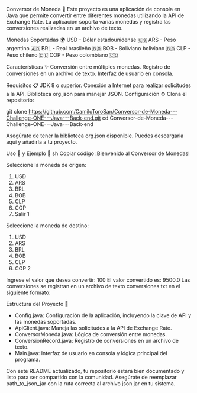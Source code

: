 Conversor de Moneda 💱
Este proyecto es una aplicación de consola en Java que permite convertir entre diferentes monedas utilizando la API de Exchange Rate. La aplicación soporta varias monedas y registra las conversiones realizadas en un archivo de texto.

Monedas Soportadas 🌍
USD - Dólar estadounidense 🇺🇸
ARS - Peso argentino 🇦🇷
BRL - Real brasileño 🇧🇷
BOB - Boliviano boliviano 🇧🇴
CLP - Peso chileno 🇨🇱
COP - Peso colombiano 🇨🇴

Características ✨
Conversión entre múltiples monedas.
Registro de conversiones en un archivo de texto.
Interfaz de usuario en consola.

Requisitos 📋
JDK 8 o superior.
Conexión a Internet para realizar solicitudes a la API.
Biblioteca org.json para manejar JSON.
Configuración ⚙️
Clona el repositorio:


git clone https://github.com/CamiloToroSan/Conversor-de-Moneda---Challenge-ONE---Java---Back-end.git
cd Conversor-de-Moneda---Challenge-ONE---Java---Back-end


Asegúrate de tener la biblioteca org.json disponible. Puedes descargarla aquí y añadirla a tu proyecto.


Uso 🚀 y Ejemplo 🌟
sh
Copiar código
¡Bienvenido al Conversor de Monedas!

Seleccione la moneda de origen:
1. USD
2. ARS
3. BRL
4. BOB
5. CLP
6. COP
7. Salir
1

Seleccione la moneda de destino:
1. USD
2. ARS
3. BRL
4. BOB
5. CLP
6. COP
2

Ingrese el valor que desea convertir: 100
El valor convertido es: 9500.0
Las conversiones se registran en un archivo de texto conversiones.txt en el siguiente formato:


Estructura del Proyecto 📁
 - Config.java: Configuración de la aplicación, incluyendo la clave de API y las monedas soportadas.
 - ApiClient.java: Maneja las solicitudes a la API de Exchange Rate.
 - ConversorMoneda.java: Lógica de conversión entre monedas.
 - ConversionRecord.java: Registro de conversiones en un archivo de texto.
 - Main.java: Interfaz de usuario en consola y lógica principal del programa.


Con este README actualizado, tu repositorio estará bien documentado y listo para ser compartido con la comunidad. Asegúrate de reemplazar path_to_json_jar con la ruta correcta al archivo json.jar en tu sistema.






